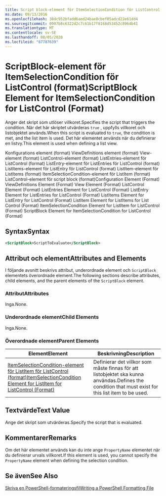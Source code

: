 ```yaml
---
title: Script block-element för ItemSelectionCondition för ListControl (format) | Microsoft Docs
ms.date: 09/13/2016
ms.openlocfilehash: 38dc952bfadd6aed24bae8cbef05adcd22e61dd4
ms.sourcegitcommit: 0907b8c6322d2c7c61b17f8168d53452c8964b41
ms.translationtype: MT
ms.contentlocale: sv-SE
ms.lasthandoff: 08/05/2020
ms.locfileid: "87787639"
---
```

# <a name="scriptblock-element-for-itemselectioncondition-for-listcontrol-format"></a><span data-ttu-id="1a026-102">ScriptBlock-element för ItemSelectionCondition för ListControl (format)</span><span class="sxs-lookup"><span data-stu-id="1a026-102">ScriptBlock Element for ItemSelectionCondition for ListControl (Format)</span></span>

<span data-ttu-id="1a026-103">Anger det skript som utlöser villkoret.</span><span class="sxs-lookup"><span data-stu-id="1a026-103">Specifies the script that triggers the condition.</span></span> <span data-ttu-id="1a026-104">När det här skriptet utvärderas `true` , uppfylls villkoret och listobjektet används.</span><span class="sxs-lookup"><span data-stu-id="1a026-104">When this script is evaluated to `true`, the condition is met, and the list item is used.</span></span> <span data-ttu-id="1a026-105">Det här elementet används när du definierar en listvy.</span><span class="sxs-lookup"><span data-stu-id="1a026-105">This element is used when defining a list view.</span></span>

<span data-ttu-id="1a026-106">Konfigurations element (format) ViewDefinitions element (format) View-element (format) ListControl-element (format) ListEntries-element för ListControl (format) ListEntry-element för ListEntries för ListControl (format) ListItems-element för ListEntry för ListControl (format) ListItem-element för ListItems (format) ItemSelectionCondition-element för ListItem (format) ListControl-element för script block (format)</span><span class="sxs-lookup"><span data-stu-id="1a026-106">Configuration Element (Format) ViewDefinitions Element (Format) View Element (Format) ListControl Element (Format) ListEntries Element for ListControl (Format) ListEntry Element for ListEntries for ListControl (Format) ListItems Element for ListEntry for ListControl (Format) ListItem Element for ListItems for List Control (Format) ItemSelectionCondition Element for ListItem for ListControl (Format) ScriptBlock Element for ItemSelectionCondition for ListControl  (Format)</span></span>

## <a name="syntax"></a><span data-ttu-id="1a026-107">Syntax</span><span class="sxs-lookup"><span data-stu-id="1a026-107">Syntax</span></span>

```xml
<ScriptBlock>ScriptToEvaluate</ScriptBlock>
```

## <a name="attributes-and-elements"></a><span data-ttu-id="1a026-108">Attribut och element</span><span class="sxs-lookup"><span data-stu-id="1a026-108">Attributes and Elements</span></span>

<span data-ttu-id="1a026-109">I följande avsnitt beskrivs attribut, underordnade element och `ScriptBlock` elementets överordnade element.</span><span class="sxs-lookup"><span data-stu-id="1a026-109">The following sections describe attributes, child elements, and the parent elements of the `ScriptBlock` element.</span></span>

### <a name="attributes"></a><span data-ttu-id="1a026-110">Attribut</span><span class="sxs-lookup"><span data-stu-id="1a026-110">Attributes</span></span>

<span data-ttu-id="1a026-111">Inga.</span><span class="sxs-lookup"><span data-stu-id="1a026-111">None.</span></span>

### <a name="child-elements"></a><span data-ttu-id="1a026-112">Underordnade element</span><span class="sxs-lookup"><span data-stu-id="1a026-112">Child Elements</span></span>

<span data-ttu-id="1a026-113">Inga.</span><span class="sxs-lookup"><span data-stu-id="1a026-113">None.</span></span>

### <a name="parent-elements"></a><span data-ttu-id="1a026-114">Överordnade element</span><span class="sxs-lookup"><span data-stu-id="1a026-114">Parent Elements</span></span>

|<span data-ttu-id="1a026-115">Element</span><span class="sxs-lookup"><span data-stu-id="1a026-115">Element</span></span>|<span data-ttu-id="1a026-116">Beskrivning</span><span class="sxs-lookup"><span data-stu-id="1a026-116">Description</span></span>|
|-------------|-----------------|
|[<span data-ttu-id="1a026-117">ItemSelectionCondition-element för ListItem för ListControl (format)</span><span class="sxs-lookup"><span data-stu-id="1a026-117">ItemSelectionCondition Element for ListItem for ListControl (Format)</span></span>](./itemselectioncondition-element-for-listitem-for-listcontrol-format.md)|<span data-ttu-id="1a026-118">Definierar det villkor som måste finnas för att listobjektet ska kunna användas.</span><span class="sxs-lookup"><span data-stu-id="1a026-118">Defines the condition that must exist for this list item to be used.</span></span>|

## <a name="text-value"></a><span data-ttu-id="1a026-119">Textvärde</span><span class="sxs-lookup"><span data-stu-id="1a026-119">Text Value</span></span>

<span data-ttu-id="1a026-120">Ange det skript som utvärderas.</span><span class="sxs-lookup"><span data-stu-id="1a026-120">Specify the script that is evaluated.</span></span>

## <a name="remarks"></a><span data-ttu-id="1a026-121">Kommentarer</span><span class="sxs-lookup"><span data-stu-id="1a026-121">Remarks</span></span>

<span data-ttu-id="1a026-122">Om det här elementet används kan du inte ange `PropertyName` elementet när du definierar urvals villkoret.</span><span class="sxs-lookup"><span data-stu-id="1a026-122">If this element is used, you cannot specify the `PropertyName` element when defining the selection condition.</span></span>

## <a name="see-also"></a><span data-ttu-id="1a026-123">Se även</span><span class="sxs-lookup"><span data-stu-id="1a026-123">See Also</span></span>

[<span data-ttu-id="1a026-124">Skriva en PowerShell-formateringsfil</span><span class="sxs-lookup"><span data-stu-id="1a026-124">Writing a PowerShell Formatting File</span></span>](./writing-a-powershell-formatting-file.md)
